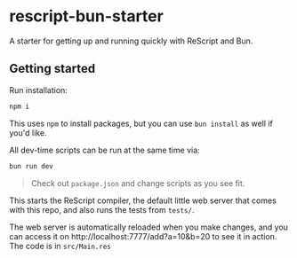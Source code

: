 # rescript-bun-starter

A starter for getting up and running quickly with ReScript and Bun.

## Getting started

Run installation:

```bash
npm i
```

This uses `npm` to install packages, but you can use `bun install` as well if you'd like.

All dev-time scripts can be run at the same time via:

```bash
bun run dev
```

> Check out `package.json` and change scripts as you see fit.

This starts the ReScript compiler, the default little web server that comes with this repo, and also runs the tests from `tests/`.

The web server is automatically reloaded when you make changes, and you can access it on http://localhost:7777/add?a=10&b=20 to see it in action. The code is in `src/Main.res`
